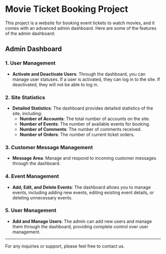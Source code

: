 # Movie Ticket Booking Project

This project is a website for booking event tickets to watch movies, and it comes with an advanced admin dashboard. Here are some of the features of the admin dashboard:

## Admin Dashboard

### 1. User Management
- **Activate and Deactivate Users**: Through the dashboard, you can manage user statuses. If a user is activated, they can log in to the site. If deactivated, they will not be able to log in.

### 2. Site Statistics
- **Detailed Statistics**: The dashboard provides detailed statistics of the site, including:
  - **Number of Accounts**: The total number of accounts on the site.
  - **Number of Events**: The number of available events for booking.
  - **Number of Comments**: The number of comments received.
  - **Number of Orders**: The number of current ticket orders.

### 3. Customer Message Management
- **Message Area**: Manage and respond to incoming customer messages through the dashboard.

### 4. Event Management
- **Add, Edit, and Delete Events**: The dashboard allows you to manage events, including adding new events, editing existing event details, or deleting unnecessary events.

### 5. User Management
- **Add and Manage Users**: The admin can add new users and manage them through the dashboard, providing complete control over user management.

---

For any inquiries or support, please feel free to contact us.
